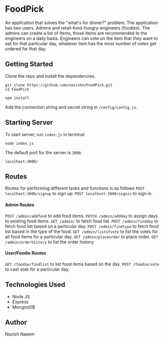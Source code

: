 # FoodPick
An application that solves the "what's for dinner?" problem. The application has two users. Admins and retail-food-hungry-engineers (foodies). The admins can create a list of items, those items are recommended to the engineers on a daily basis. Engineers can vote on the item that they want to eat for that particular day, whatever item has the most number of votes get ordered for that day.
## Getting Started
Clone the repo and install the dependencies.
```
git clone https://github.com/nazishn/FoodPick.git
cd FoodPick
```
```
npm install
```
Add the connection string and secret string in ```/config/config.js```.

## Starting Server
To start server, run ```index.js``` in terminal
```
node index.js
```
The default port for the server is ```3000```.
```
localhost:3000/
```
## Routes
Routes for performing different tasks and functions is as follows
`POST localhost:3000/signup` to sign up.
`POST localhost:3000/signin` to sign in.
#### Admin Routes
`POST /admin/addfood` to add food items.
`PATCH /admin/addday` to assign days to existing food items.
`GET /admin/` to fetch food list.
`POST /admin/findday` to fetch food list based on a particular day.
`POST /admin/findtype` to fetch food list based in the type of the food.
`GET /admin/listofvote` to list the votes for all food items for a particular day.
``GET /admin/placeorder`` to place order.
``GET /admin/orderhistory`` to list the order history.
#### User/Foodie Routes
``GET /foodie/findlist`` to list food items based on the day.
``POST /foodie/vote`` to cast vote for a particular day.

## Technologies Used
- Node JS
- Express
- MongooDB

## Author
Nazish Naeem

